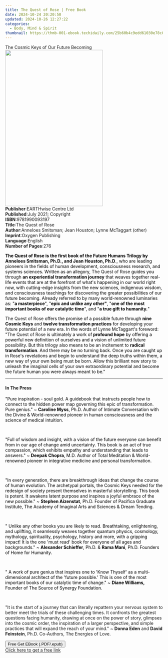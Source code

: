 ```yaml
---
title: The Quest of Rose | Free Book
date: 2024-10-24 20:20:50
updated: 2024-10-26 12:27:22
categories:
  - Body, Mind & Spirit
thumbnail: https://thmb-001-ebook.techidaily.com/25b60b4c9edd61030e78c02c0a5b3801c9f716928a8d5e1e1e7b108c7698d867.jpg
---
```

<main id="book-container">
  <div class="flex flex-col">
    <div class="book-brief flex-1 py-6 px-4 sm:p-6 md:py-10 md:px-8">
      <!-- brief-->
      <div class="book-brief-main">The Cosmic Keys of Our Future Becoming</div>
    </div>
    <div
      class="book-meta-info flex-1 grid gap-4 col-start-1 col-end-3 row-start-1 sm:mb-6 sm:grid-cols-4 lg:gap-6 lg:col-start-2 lg:row-end-6 lg:row-span-6 lg:mb-0"
    >
      <div
        class="book-meta-info-left place-content-center mt-4 p-4 text-sm leading-6 col-start-2 col-span-2 dark:text-slate-400"
      >
        <img
          class="w-full h-500 object-cover rounded-lg sm:h-255 sm:col-span-2 lg:col-span-full"
          src="https://img-001-ebook.techidaily.com/d64e7b220bc1bf9b38d934d761a455d2338b9efd5118c7d1a810686b4ce90a90.jpg"
          alt=""
          width="312"
          height="500"
        />
      </div>
      <div
        class="book-meta-info-right mt-2 col-start-1 row-start-2 col-span-3 self-center"
      >
        <!-- meta data  -->
        <div class="flex flex-col px-4 md:px-8">
          <div class="flex-1">
            <strong>Publisher</strong>:<span class="px-2"
              >EARTHwise Centre Ltd</span
            >
          </div>
          <div class="flex-1">
            <strong>Published</strong>:<span class="px-2"
              >July 2021; Copyright</span
            >
          </div>
          <div class="flex-1">
            <strong>ISBN</strong>:<span class="px-2">9781990093197</span>
          </div>
          <div class="flex-1">
            <strong>Title</strong>:<span class="px-2">The Quest of Rose</span>
          </div>
          <div class="flex-1">
            <strong>Author</strong>:<span class="px-2"
              >Anneloes Smitsman; Jean Houston; Lynne McTaggart (other)</span
            >
          </div>
          <div class="flex-1">
            <strong>Imprint</strong>:<span class="px-2">Oxygen Publishing</span>
          </div>
          <div class="flex-1">
            <strong>Language</strong>:<span class="px-2">English</span>
          </div>
          <div class="flex-1">
            <strong>Number of Pages</strong>:<span class="px-2">276</span>
          </div>
        </div>
      </div>
    </div>
    <div class="book-description flex-1 py-6 px-4 sm:p-6 md:py-10 md:px-8">
      <div class="book-description-main">
        <div accordion-content="" id="description">
          <p>
            <strong
              style="color: rgb(0, 0, 0); background-color: rgba(0, 0, 0, 0)"
              >The Quest of Rose is the first book of the Future Humans Trilogy
              by Anneloes Smitsman, Ph.D., and Jean Houston, Ph.D</strong
            ><span
              style="color: rgb(0, 0, 0); background-color: rgba(0, 0, 0, 0)"
              >., who are leading pioneers in the fields of human development,
              consciousness research, and systems sciences. Written as an
              allegory, </span
            >The Quest of Rose<span
              style="color: rgb(0, 0, 0); background-color: rgba(0, 0, 0, 0)"
            >
              guides you through </span
            ><strong
              style="color: rgb(0, 0, 0); background-color: rgba(0, 0, 0, 0)"
              >an experiential transformation journey</strong
            ><span
              style="color: rgb(0, 0, 0); background-color: rgba(0, 0, 0, 0)"
            >
              that weaves together real-life events that are at the forefront of
              what's happening in our world right now, with cutting-edge
              insights from the new sciences, indigenous wisdom, and
              consciousness teachings for discovering the greater possibilities
              of our future becoming. Already referred to by many world-renowned
              luminaries as: "</span
            ><strong
              style="color: rgb(0, 0, 0); background-color: rgba(0, 0, 0, 0)"
              >a masterpiece</strong
            ><span
              style="color: rgb(0, 0, 0); background-color: rgba(0, 0, 0, 0)"
              >", "</span
            ><strong
              style="color: rgb(0, 0, 0); background-color: rgba(0, 0, 0, 0)"
              >epic and unlike any other"</strong
            ><span
              style="color: rgb(0, 0, 0); background-color: rgba(0, 0, 0, 0)"
              >, "</span
            ><strong
              style="color: rgb(0, 0, 0); background-color: rgba(0, 0, 0, 0)"
              >one of the most important books of our catalytic time</strong
            ><span
              style="color: rgb(0, 0, 0); background-color: rgba(0, 0, 0, 0)"
              >", and "</span
            ><strong
              style="color: rgb(0, 0, 0); background-color: rgba(0, 0, 0, 0)"
              >a true gift to humanity.</strong
            ><span
              style="color: rgb(0, 0, 0); background-color: rgba(0, 0, 0, 0)"
              >"&nbsp;<span></span
            ></span>
          </p>
          <p>
            ﻿The Quest of Rose<span
              style="color: rgb(0, 0, 0); background-color: rgba(0, 0, 0, 0)"
            >
              offers the promise of a possible future through </span
            ><strong
              style="color: rgb(0, 0, 0); background-color: rgba(0, 0, 0, 0)"
              >nine Cosmic Keys</strong
            ><span
              style="color: rgb(0, 0, 0); background-color: rgba(0, 0, 0, 0)"
            >
              and </span
            ><strong
              style="color: rgb(0, 0, 0); background-color: rgba(0, 0, 0, 0)"
              >twelve transformation practices</strong
            ><span
              style="color: rgb(0, 0, 0); background-color: rgba(0, 0, 0, 0)"
            >
              for developing your future potential of a new era. In the words of
              Lynne McTaggart's foreword: "</span
            >The Quest of Rose<span
              style="color: rgb(0, 0, 0); background-color: rgba(0, 0, 0, 0)"
            >
              is ultimately a work of</span
            ><strong
              style="color: rgb(0, 0, 0); background-color: rgba(0, 0, 0, 0)"
            >
              profound hope</strong
            ><span
              style="color: rgb(0, 0, 0); background-color: rgba(0, 0, 0, 0)"
            >
              by offering a powerful new definition of ourselves and a vision of
              unlimited future possibility. But this trilogy also means to be an
              incitement to </span
            ><strong
              style="color: rgb(0, 0, 0); background-color: rgba(0, 0, 0, 0)"
              >radical transformation</strong
            ><span
              style="color: rgb(0, 0, 0); background-color: rgba(0, 0, 0, 0)"
              >. And there may be no turning back. Once you are caught up in
              Rose's revelations and begin to understand the deep truths within
              them, a new way of your own being must be born. Allow this
              brilliant new story to unleash the imaginal cells of your own
              extraordinary potential and become the future human you were
              always meant to be."
            </span>
          </p>
        </div>
        <div class="accordion-fader"></div>
      </div>
    </div>
    <div class="book-excerpts flex-1 py-6 px-4 sm:p-6 md:py-10 md:px-8">
      <!-- excerpts-->
      <div class="book-excerpts-main">
        <hr />
        <h4 class="placeholder placeholder-heading">
          <span>In The Press</span>
        </h4>
        <p></p>
        <p>
          <span
            style="color: rgba(0, 0, 0, 1); background-color: rgba(0, 0, 0, 0)"
            >"Pure inspiration - soul gold. A guidebook that instructs people
            how to connect to the hidden power map governing this epic of
            transformation. Pure genius." ~ </span
          ><strong
            style="color: rgba(0, 0, 0, 1); background-color: rgba(0, 0, 0, 0)"
            >Caroline Myss</strong
          ><span
            style="color: rgba(0, 0, 0, 1); background-color: rgba(0, 0, 0, 0)"
            >, Ph.D. Author of Intimate Conversation with the Divine &amp;
            World-renowned pioneer in human consciousness and the science of
            medical intuition.</span
          >
        </p>
        <p><br /></p>
        <p>
          <span
            style="color: rgba(0, 0, 0, 1); background-color: rgba(0, 0, 0, 0)"
            >"Full of wisdom and insight, with a vision of the future everyone
            can benefit from in our age of change amid uncertainty. This book is
            an act of true compassion, which exhibits empathy and understanding
            that leads to answers." ~ </span
          ><strong
            style="color: rgba(0, 0, 0, 1); background-color: rgba(0, 0, 0, 0)"
            >Deepak Chopra</strong
          ><span
            style="color: rgba(0, 0, 0, 1); background-color: rgba(0, 0, 0, 0)"
            >, M.D. Author of Total Meditation &amp; World-renowned pioneer in
            integrative medicine and personal transformation.</span
          >
        </p>
        <p><br /></p>
        <p>
          <span
            style="color: rgba(0, 0, 0, 1); background-color: rgba(0, 0, 0, 0)"
            >"In every generation, there are breakthrough ideas that change the
            course of human evolution. The archetypal portals, the Cosmic Keys
            needed for the redesign of society present themselves in masterful
            storytelling. This book is potent. It awakens latent purpose and
            inspires a joyful embrace of the new possible."&nbsp;~ </span
          ><strong
            style="color: rgba(0, 0, 0, 1); background-color: rgba(0, 0, 0, 0)"
            >Stephen Aizenstat</strong
          ><span
            style="color: rgba(0, 0, 0, 1); background-color: rgba(0, 0, 0, 0)"
            >, Ph.D. Founder of Pacifica Graduate Institute, The Academy of
            Imaginal Arts and Sciences &amp; Dream Tending.</span
          >
        </p>
        <p><br /></p>
        <p>
          <span
            style="color: rgba(0, 0, 0, 1); background-color: rgba(0, 0, 0, 0)"
            >" Unlike any other books you are likely to read. Breathtaking,
            enlightening, and uplifting, it seamlessly weaves together quantum
            physics, cosmology, mythology, spirituality, psychology, history and
            more, with a gripping impact! It is the one 'must read' book for
            everyone of all ages and backgrounds." ~ </span
          ><strong
            style="color: rgba(0, 0, 0, 1); background-color: rgba(0, 0, 0, 0)"
            >Alexander Schieffer</strong
          ><span
            style="color: rgba(0, 0, 0, 1); background-color: rgba(0, 0, 0, 0)"
            >, Ph.D. &amp; </span
          ><strong
            style="color: rgba(0, 0, 0, 1); background-color: rgba(0, 0, 0, 0)"
            >Rama Mani</strong
          ><span
            style="color: rgba(0, 0, 0, 1); background-color: rgba(0, 0, 0, 0)"
            >, Ph.D. Founders of Home for Humanity.</span
          >
        </p>
        <p><br /></p>
        <p>
          <span
            style="color: rgba(0, 0, 0, 1); background-color: rgba(0, 0, 0, 0)"
            >" A work of pure genius that inspires one to 'Know Thyself' as a
            multi-dimensional architect of the 'future possible.' This is one of
            the most important books of our catalytic time of change." ~ </span
          ><strong
            style="color: rgba(0, 0, 0, 1); background-color: rgba(0, 0, 0, 0)"
            >Diane Williams,</strong
          ><span
            style="color: rgba(0, 0, 0, 1); background-color: rgba(0, 0, 0, 0)"
          >
            Founder of The Source of Synergy Foundation.</span
          >
        </p>
        <p><br /></p>
        <p>
          "It is the start of a journey that can literally repattern your
          nervous system to better meet the trials of these challenging times.
          It confronts the greatest questions facing humanity, drawing at once
          on the power of story, glimpses into the cosmic order, the inspiration
          of a larger perspective, and simple practices that will expand the
          reach of your mind." ~ <strong>Donna Eden</strong> and
          <strong>David Feinstein</strong>, Ph.D. Co-Authors, The Energies of
          Love.
        </p>
        <p></p>
      </div>
    </div>
    <div
      class="book-about-author flex-1 py-6 px-4 sm:p-6 md:py-10 md:px-8"
    ></div>
    <div class="book-free-get flex-1 py-6 px-4 sm:p-6 md:py-10 md:px-8">
      <button
        id="btn-free-get"
        class="bg-blue-500 hover:bg-blue-700 text-white font-bold py-2 px-4 rounded"
      >
        Free Get EBook (.PDF/.epub)
      </button>
      <div id="countdown-display" class="px-2 text-lg mt-2"></div>
      <a
        id="free-link"
        class="hidden bg-blue-500 hover:bg-blue-700 text-white font-bold py-2 px-4 rounded"
        href="https://www.ebooks.com/en-us/book/210359274/the-quest-of-rose/anneloes-smitsman/"
        target="_blank"
        >Click here to get a free link</a
      >
    </div>
    <script>
      let countdownTime = 0;
      let countdownInterval = null;
      document
        .getElementById('btn-free-get')
        .addEventListener('click', startCountdown);
      function startCountdown() {
        countdownTime = new Date().getTime() + 60000 * 3;
        countdownInterval = setInterval(updateCountdown, 1000);
        document.getElementById('btn-free-get').disabled = true;
        document
          .getElementById('btn-free-get')
          .classList.add('bg-gray-500', 'cursor-not-allowed');
      }
      function updateCountdown() {
        let currentTime = new Date().getTime();
        let timeLeft = countdownTime - currentTime;
        let secondsLeft = Math.floor(timeLeft / 1000);
        document.getElementById('countdown-display').innerHTML =
          `Remaining time: ${secondsLeft} seconds.`;
        if (secondsLeft <= 0) {
          clearInterval(countdownInterval);
          document.getElementById('btn-free-get').classList.add('hidden');
          document.getElementById('free-link').classList.remove('hidden');
          document.getElementById('countdown-display').innerHTML = '';
        }
      }
    </script>
  </div>
</main>
